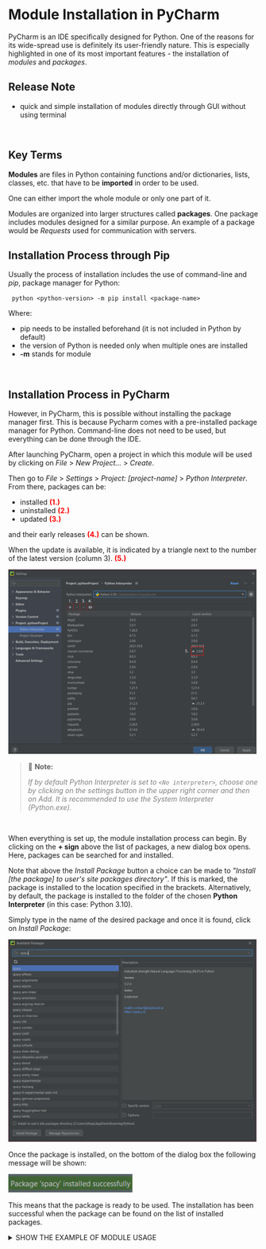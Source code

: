 # Module Installation in PyCharm

PyCharm is an IDE specifically designed for Python. One of the reasons for its wide-spread use is definitely its user-friendly nature. This is especially highlighted in one of its most important features - the installation of *modules* and *packages*.
<br>

## Release Note
* quick and simple installation of modules directly through GUI without using terminal
<br>

## Key Terms

**Modules** are files in Python containing functions and/or dictionaries, lists, classes, etc. that have to be **imported** in order to be used. 

One can either import the whole module or only one part of it.

Modules are organized into larger structures called **packages**. One package includes modules designed for a similar purpose. An example of a package would be *Requests* used for communication with servers.
<br>

## Installation Process through Pip

Usually the process of installation includes the use of command-line and *pip*, package manager for Python:

```
 python <python-version> -m pip install <package-name>
```

Where:
* pip needs to be installed beforehand (it is not included in Python by default)
* the version of Python is needed only when multiple ones are installed
* **-m** stands for module
<br>

## Installation Process in PyCharm

However, in PyCharm, this is possible without installing the package manager first. This is because Pycharm comes with a pre-installed package manager for Python. Command-line does not need to be used, but everything can be done through the IDE.

After launching PyCharm, open a project in which this module will be used by clicking on *File* > *New Project...* > *Create*. 

Then go to *File* > *Settings* > *Project: \[project-name\]* > *Python Interpreter*. From there, packages can be:

* installed <span style="color:red">**(1.)**</span>
* uninstalled <span style="color:red">**(2.)**</span>
* updated <span style="color:red">**(3.)**</span>

and their early releases <span style="color:red">**(4.)**</span> can be shown.

When the update is available, it is indicated by a triangle next to the number of the latest version (column 3). <span style="color:red">**(5.)**</span>
<br>

![Package Manager](https://github.com/thlupic2703/task/blob/master/module_manager.PNG?raw=true)
<br>

> :pushpin: **Note:**
>
><span style="color:grey">*If by default Python Interpreter is set to `<No interpreter>`, choose one by clicking on the settings button in the upper right corner and then on *Add*. It is recommended to use the System Interpreter (Python.exe).*</span>
<br>

When everything is set up, the module installation process can begin. By clicking on the **+ sign** above the list of packages, a new dialog box opens. Here, packages can be searched for and installed. 

Note that above the *Install Package* button a choice can be made to *"Install [the package] to user's site packages directory"*. If this is marked, the package is installed to the location specified in the brackets. Alternatively, by default, the package is installed to the folder of the chosen **Python Interpreter** (in this case: Python 3.10).

Simply type in the name of the desired package and once it is found, click on *Install Package*:
<br>

![Installing a New Package](https://github.com/thlupic2703/task/blob/master/spacy.PNG?raw=true)
<br>

Once the package is installed, on the bottom of the dialog box the following message will be shown:
<br>

![Successful Installation](https://github.com/thlupic2703/task/blob/master/success.PNG?raw=true)
<br>

This means that the package is ready to be used. The installation has been successful when the package can be found on the list of installed packages.
<br>

<details>
  <summary markdown="span">SHOW THE EXAMPLE OF MODULE USAGE</summary>
<br>

When installing, for example, Spacy, as in the picture above, the English dictionary (en_core_web_sm) needs to be installed separately. This is done by writing and running the following code:
<br>

```python
import spacy
spacy.cli.download("en_core_web_sm")
```
<br>

Once everything is installed with no error messages popping up, the module and its dictionary can successfuly be used for natural language processing in Python:
<br>

```python
import spacy
nlp = spacy.load("en_core_web_sm")

doc = nlp("In 2020, Apple made a profit of $10 million dollars in the U.S. only.")

for token in doc:
    print(token.text, token.pos_, token.dep_)
```
</details>